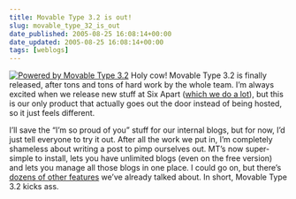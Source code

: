 ```yaml
---
title: Movable Type 3.2 is out!
slug: movable_type_32_is_out
date_published: 2005-08-25 16:08:14+00:00
date_updated: 2005-08-25 16:08:14+00:00
tags: [weblogs]
---
```

[![Powered by Movable Type 3.2](https://cdn.glitch.global/71e5579f-aba0-499a-b200-01549a2a80ce/obfeomc.gif?v=1730094369916)](http://www.sixapart.com/movabletype/) Holy cow! Movable Type 3.2 is finally released, after tons and tons of hard work by the whole team. I’m always excited when we release new stuff at Six Apart ([which we do a lot](http://www.sixapart.com/about/corner/2005/08/around_the_six.html)), but this is our only product that actually goes out the door instead of being hosted, so it just feels different.

I’ll save the “I’m so proud of you” stuff for our internal blogs, but for now, I’d just tell everyone to try it out. After all the work we put in, I’m completely shameless about writing a post to pimp ourselves out. MT’s now super-simple to install, lets you have unlimited blogs (even on the free version) and lets you manage all those blogs in one place. I could go on, but there’s [dozens of other features](http://www.sixapart.com/movabletype/news/2005/06/movable_type_32_is_comin.html) we’ve already talked about. In short, Movable Type 3.2 kicks ass.
